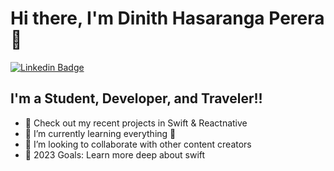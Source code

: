 # Hi there, I'm Dinith Hasaranga Perera 👋 

[![Linkedin Badge](https://img.shields.io/badge/-DinithPerera-blue?style=flat-square&logo=Linkedin&logoColor=white&link=https://www.linkedin.com/in/dinith-perera-284484220/)](https://www.linkedin.com/in/dinith-perera-284484220/)



## I'm a Student, Developer, and Traveler!!

- 🔭 Check out my recent projects in Swift & Reactnative
- 🌱 I’m currently learning everything 🤣
- 👯 I’m looking to collaborate with other content creators
- 🥅 2023 Goals: Learn more deep about swift


